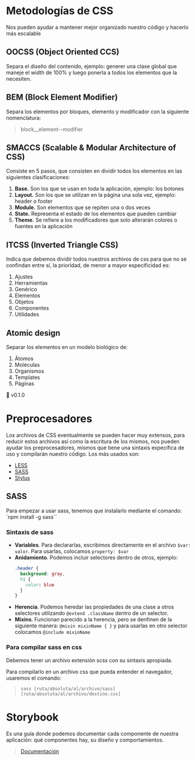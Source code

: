 # Metodologías de CSS
Nos pueden ayudar a mantener mejor organizado nuestro código y hacerlo más escalable

## OOCSS (Object Oriented CCS)
Separa el diseño del contenido, ejemplo: generer una clase global que maneje el width de 100% y luego ponerla a todos los elementos que la necesiten.

## BEM (Block Element Modifier)
Separa los elementos por bloques, elemento y modificador con la siguiente nomenclatura:
  > block__element--modifier

## SMACCS (Scalable & Modular Architecture of CSS)
Consiste en 5 pasos, que consisten en dividir todos los elementos en las siguientes clasificaciones:
1. **Base.** Son los que se usan en toda la aplicación, ejemplo: los botones
2. **Layout.** Son los que se utilizan en la página una sola vez, ejemplo: header o footer
3. **Module.** Son elementos que se repiten una o dos veces
4. **State.** Representa el estado de los elementos que pueden cambiar
5. **Theme.** Se refiere a los modificadores que solo alterarán colores o fuentes en la aplicación

## ITCSS (Inverted Triangle CSS)
Indica que debemos dividir todos nuestros archivos de css para que no se confindan entre sí, la prioridad, de menor a mayor especificidad es:
1. Ajustes
2. Herramientas
3. Genérico
5. Elementos
6. Objetos
7. Componentes
8. Utilidades

## Atomic design
Separar los elementos en un modelo biológico de:
1. Átomos
2. Moléculas
3. Organismos
4. Templates
5. Páginas

🚀 v0.1.0

# Preprocesadores
Los archivos de CSS eventualmente se pueden hacer muy extensos, para reducir estos archivos así como la escritura de los mismos, nos pueden ayudar los preprocesadores, mismos que tiene una sintaxis expecífica de uso y compilarán nuestro código. Los más usados son:
* [LESS](https://sass-lang.com/guide)
* [SASS](http://lesscss.org/)
* [Stylus](http://stylus-lang.com/)

## SASS
Para empezar a usar sass, tenemos que instalarlo mediante el comando:
  `npm install -g sass``

### Sintaxis de sass
* **Variables**. Para declararlas, escribimos directamente en el archivo `$var: valor`. Para usarlas, colocamos `property: $var`
* **Anidamiento**. Podemos incluir selectores dentro de otros, ejemplo:
  ```css
  .header {
    background: gray,
    h1 {
      color: blue
    }
  }
  ```
* **Herencia**. Podemos heredar las propiedades de una clase a otros selectores utilizando `@extend .className` dentro de un selector.
* **Mixins**. Funcionan parecido a la herencia, pero se denfinen de la siguiente manera: `@mixin mixinName { }` y para usarlas en otro selector colocamos `@include mixinName`

### Para compilar sass en css
Debemos tener un archivo extensión scss con su sintaxis apropiada.

Para compilarlo en un archivo css que pueda entender el navegador, usaremos el comando:
  > `sass [ruta/absoluta/al/archivo/sass] [ruta/absoluta/al/archivo/destino.css]`

# Storybook
Es una guía donde podemos documentar cada componente de nuestra aplicación: qué componentes hay, su diseño y comportamientos.
> [Documentación](https://storybook.js.org/docs/html/get-started/introduction)

